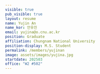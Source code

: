 ```yaml
---
visible: true
pub_visible: true
layout: resume
name: Yujin An
name_kor: 안유진
email: yujina@o.cnu.ac.kr
position: Graduate
affiliation: Chungnam National University
position-display: M.S. Student
permalink: /members/yujinan
image: assets/images/yujina.jpg
startdate: 202503
office: "W2 #502"
---
```

